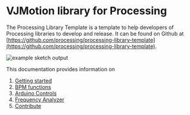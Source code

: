 # VJMotion library for Processing

The Processing Library Template is a template to help developers of Processing libraries to develop and release.
It can be found on Github at [https://github.com/processing/processing-library-template](https://github.com/processing/processing-library-template).

![example sketch output](./example-delay.gif)

This documentation provides information on

1. [Getting started](getting-started.md)
2. [BPM functions](bpm.md)
3. [Arduino Controls](arduinocontrols.md)
4. [Frequency Analyzer](frequencyanalyzer.md)
5. [Contribute](contribute.md)

